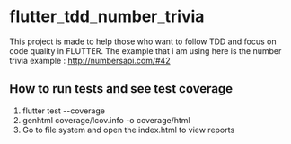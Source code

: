 # flutter_tdd_number_trivia

This project is made to help those who want to follow TDD and focus on code quality in FLUTTER.
The example that i am using here is the number trivia example :  http://numbersapi.com/#42


## How to run tests and see test coverage
1. flutter test --coverage
2. genhtml coverage/lcov.info -o coverage/html
3. Go to file system and open the index.html to view reports
